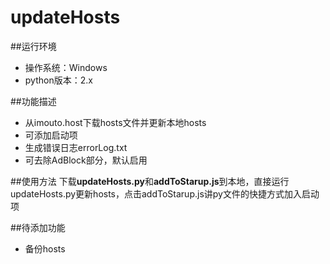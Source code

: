 updateHosts
============

##运行环境
- 操作系统：Windows
- python版本：2.x

##功能描述
- 从imouto.host下载hosts文件并更新本地hosts
- 可添加启动项
- 生成错误日志errorLog.txt
- 可去除AdBlock部分，默认启用

##使用方法
下载**updateHosts.py**和**addToStarup.js**到本地，直接运行updateHosts.py更新hosts，点击addToStarup.js讲py文件的快捷方式加入启动项

##待添加功能
- 备份hosts

